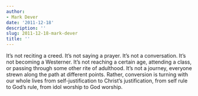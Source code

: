 ```yaml
---
author:
- Mark Dever
date: '2011-12-18'
description: ''
slug: 2011-12-18-mark-dever
title: ''
---
```

It’s not reciting a creed. It’s not saying a prayer. It’s not a conversation. It’s not becoming a Westerner. It’s not reaching a certain age, attending a class, or passing through some other rite of adulthood. It’s not a journey, everyone strewn along the path at different points. Rather, conversion is turning with our whole lives from self-justification to Christ’s justification, from self rule to God’s rule, from idol worship to God worship.



